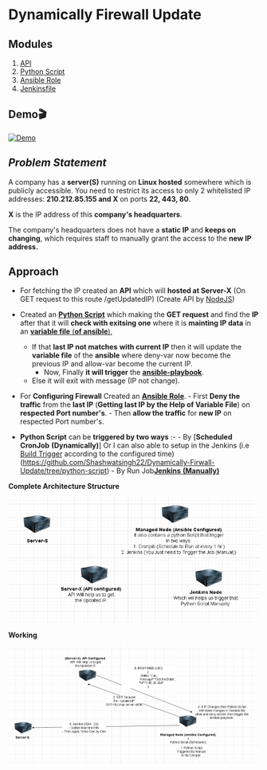 # Dynamically Firewall Update
## Modules 
1.  [API](https://github.com/Shashwatsingh22/Dynamically-Firwall-Update/tree/api)
2.  [Python Script](https://github.com/Shashwatsingh22/Dynamically-Firwall-Update/tree/python-script)
3.  [Ansible Role](https://github.com/Shashwatsingh22/Dynamically-Firwall-Update/tree/ansible-role)
4.  [Jenkinsfile](https://github.com/Shashwatsingh22/Dynamically-Firwall-Update/tree/trigger)

## Demo🎬
[![Demo](https://img.youtube.com/vi/bu2nBt45H6A/0.jpg)](https://www.youtube.com/watch?v=bu2nBt45H6A)

## *Problem Statement*

A company has a **server(S)** running on **Linux hosted** somewhere which is publicly accessible. You need to restrict its access to only 2 whitelisted IP addresses: **210.212.85.155 and X** on ports **22, 443, 80**.

**X** is the IP address of this **company's headquarters**.

The company's headquarters does not have a **static IP** and **keeps on changing**, which requires staff to manually grant the access to the **new IP address.**

## **Approach**

 - For fetching the IP  created an **API** which will **hosted at Server-X** (On GET request to this route /getUpdatedIP) (Create API by [NodeJS](https://github.com/Shashwatsingh22/Dynamically-Firwall-Update/tree/api))

 -  Created an [**Python Script**](https://github.com/Shashwatsingh22/Dynamically-Firwall-Update/tree/python-script) which making the **GET request** and find the **IP** after that it will **check with exitsing one** where it is **mainting IP data** in an [**variable file** (**of ansible**)](https://github.com/Shashwatsingh22/Dynamically-Firwall-Update/blob/ansible-role/changeUbuntuFirwall/vars/main.yml), 
	- If that **last IP not matches** **with current IP** then it will update the **variable file** of the **ansible** where deny-var now become the previous IP and allow-var become the current IP.
	  - Now, Finally **it will trigger** the **[ansible-playbook](https://github.com/Shashwatsingh22/Dynamically-Firwall-Update/blob/ansible-role/setup.yml)**.
	- Else it will exit with message (IP not change).
- For **Configuring Firewall** Created an [**Ansible Role**](https://github.com/Shashwatsingh22/Dynamically-Firwall-Update/tree/ansible-role).
		  - First **Deny the traffic** from the **last IP** (**Getting last IP  by the Help of Variable File**) on **respected Port number's**.
		  - Then **allow the traffic** for **new IP** on respected Port number's.
- **Python Script** can be **triggered by two ways** :-
				- By [**Scheduled CronJob** **(Dynamically)**] Or I can also able to setup in the Jenkins (i.e [Build Trigger](https://github.com/Shashwatsingh22/Dynamically-Firwall-Update/tree/python-script#readme) according to the configured time)(https://github.com/Shashwatsingh22/Dynamically-Firwall-Update/tree/python-script)
				- By Run Job[**Jenkins** **(Manually)**](https://github.com/Shashwatsingh22/Dynamically-Firwall-Update/tree/trigger)
				
**Complete Architecture Structure**

![ArchIMP1.1](https://raw.githubusercontent.com/Shashwatsingh22/Dynamically-Firwall-Update/main/archIMG/1.1.PNG)

**Working**

![ArchIMG1.2](https://raw.githubusercontent.com/Shashwatsingh22/Dynamically-Firwall-Update/main/archIMG/1.2.PNG)
